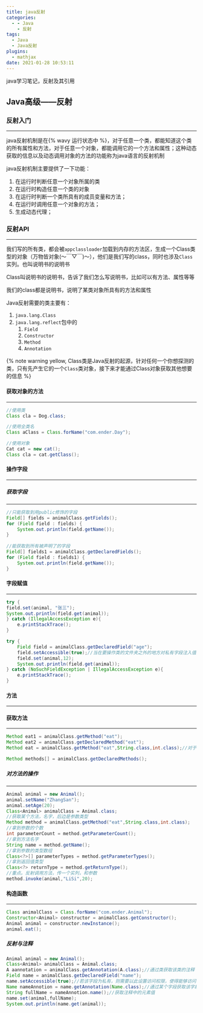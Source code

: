 ```yaml
---
title: java反射
categories:
  - - Java
    - 反射
tags:
  - Java
  - Java反射
plugins:
  - mathjax
date: 2021-01-28 10:53:11
---
```


java学习笔记，反射及其引用

<!-- more -->

## Java高级——反射

### 反射入门

---

java反射机制是在{% wavy 运行状态中 %}，对于任意一个类，都能知道这个类的所有属性和方法，对于任意一个对象，都能调用它的一个方法和属性；这种动态获取的信息以及动态调用对象的方法的功能称为java语言的反射机制

java反射机制主要提供了一下功能：

1. 在运行时判断任意一个对象所属的类
2. 在运行时构造任意一个类的对象
3. 在运行时判断一个类所具有的成员变量和方法；
4. 在运行时调用任意一个对象的方法；
5. 生成动态代理；

### 反射API

---

我们写的所有类，都会被`appclassloader`加载到内存的方法区，生成一个Class类型的对象（万物皆对象(～￣▽￣)～），他们是我们写的class，同时也涉及`Class`实列。也叫说明书的说明书

Class叫说明书的说明书，告诉了我们怎么写说明书，比如可以有方法、属性等等

我们的class都是说明书，说明了某类对象所具有的方法和属性

Java反射需要的类主要有：

1. `java.lang.Class`
2. `java.lang.reflect`包中的
   1. `Field`
   2. `Constructor`
   3. `Method`
   4. `Annotation`

{% note warning yellow, Class类是Java反射的起源，针对任何一个你想探测的类，只有先产生它的一个`Class`类对象，接下来才能通过Class对象获取其他想要的信息 %}

#### 获取对象的方法

---

```java
//使用类
Class cla = Dog.class;

//使用全类名
Class aClass = Class.forName("com.ender.Day");

//使用对象
Cat cat = new cat();
Class cla = cat.getClass();
```

#### 操作字段

---

##### 获取字段

---

```java
//只能获取到用public修饰的字段
Field[] fields = animalClass.getFields();
for (Field field : fields) {
	System.out.println(field.getName());
}
        
//能获取到所有被声明了的字段
Field[] fields1 = animalClass.getDeclaredFields();
for (Field field : fields1) {
	System.out.println(field.getName());
}
```

#### 字段赋值

---

```java
try {
field.set(animal, "张三");
System.out.println(field.get(animal));
} catch (IllegalAccessException e){
	e.printStackTrace();
}

try {
	Field field = animalClass.getDeclaredField("age");
	field.setAccessible(true);//当在要操作类的文件夹之外的地方对私有字段注入值时，需要开启权限
	field.set(animal,12);
	System.out.println(field.get(animal));
} catch (NoSuchFieldException | IllegalAccessException e){
	e.printStackTrace();
}

```

#### 方法

---

#### 获取方法

---

```java
Method eat1 = animalClass.getMethod("eat");
Method eat2 = animalClass.getDeclaredMethod("eat");
Method eat = animalClass.getMethod("eat",String.class,int.class);//对于有参数的方法，需要如此获取，每个参数需要传入类型

Method methods[] = animalClass.getDeclaredMethods();
```



##### 对方法的操作

---

```java
Animal animal = new Animal();
animal.setName("ZhangSan");
animal.setAge(20);
Class<Animal> animalClass = Animal.class;
//获取某个方法，名字，后边是参数类型
Method method = animalClass.getMethod("eat",String.class,int.class);
//拿到参数的个数
int parameterCount = method.getParameterCount();
//拿到方法名字
String name = method.getName();
//拿到参数的类型数组
Class<?>[] parameterTypes = method.getParameterTypes();
//拿到返回值类型
Class<?> returnType = method.getReturnType();
//重点。反射调用方法，传一个实列，和参数
method.invoke(animal,"LiSi",20);
```

#### 构造函数

---

```java
Class animalClass = Class.forName("com.ender.Animal");
Constructor<Animal> constructor = animalClass.getConstructor();
Animal animal = constructor.newInstance();
animal.eat();
```

##### 反射与注释

```java
Animal animal = new Animal();
Class<Animal> animalClass = Animal.class;
A aannotation = animalClass.getAnnotation(A.class);//通过类获取该类的注释
Field name = animalClass.getDeclaredField("name");
name.setAccessible(true);//若该字段为私有，则需要以此设置访问权限，使得能够访问该字段的值
Name nameAnnotion = name.getAnnotation(Name.class);//通过某个字段获取该字段的注释
String fullName = nameAnnotion.name();//获取注释中的元素值
name.set(animal,fullName);
System.out.println(name.get(animal));
```

